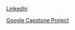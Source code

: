 [LinkedIn](https://www.linkedin.com/in/patricia-spalding-93a705188/)

[Google Capstone Project](https://github.com/patspalding/google-capstone)
